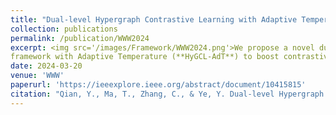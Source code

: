 ```yaml
---
title: "Dual-level Hypergraph Contrastive Learning with Adaptive Temperature Enhancement"
collection: publications
permalink: /publication/WWW2024
excerpt: <img src='/images/Framework/WWW2024.png'>We propose a novel dual-level HyperGraph Contrastive Learning
framework with Adaptive Temperature (**HyGCL-AdT**) to boost contrastive learning over hypergraphs. Our source code is available [here](https://github.com/graphprojects/HyGCL-AdT).
date: 2024-03-20
venue: 'WWW'
paperurl: 'https://ieeexplore.ieee.org/abstract/document/10415815'
citation: "Qian, Y., Ma, T., Zhang, C., & Ye, Y. Dual-level Hypergraph Contrastive Learning with Adaptive Temperature Enhancement. In WWW 2024."
---
```





